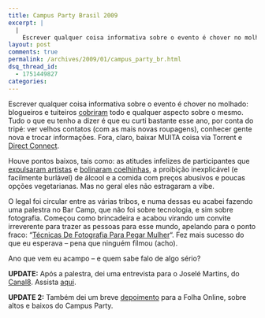 ```yaml
---
title: Campus Party Brasil 2009
excerpt: |
  |
    Escrever qualquer coisa informativa sobre o evento é chover no molhado: blogueiros e tuiteiros cobriram todo e qualquer aspecto sobre o mesmo. Tudo o que eu tenho a dizer é que eu curti bastante esse ano, por conta do tripé:...
layout: post
comments: true
permalink: /archives/2009/01/campus_party_br.html
dsq_thread_id:
  - 1751449827
categories:
---
```

Escrever qualquer coisa informativa sobre o evento é chover no molhado: blogueiros e tuiteiros [cobriram][1] todo e qualquer aspecto sobre o mesmo. Tudo o que eu tenho a dizer é que eu curti bastante esse ano, por conta do tripé: ver velhos contatos (com as mais novas roupagens), conhecer gente nova e trocar informações. Fora, claro, baixar MUITA coisa via Torrent e [Direct Connect][2].

Houve pontos baixos, tais como: as atitudes infelizes de participantes que [expulsaram artistas][3] e [bolinaram coelhinhas][4], a proibição inexplicável (e facilmente burlável) de álcool e a comida com preços abusivos e poucas opções vegetarianas. Mas no geral eles não estragaram a vibe.

O legal foi circular entre as várias tribos, e numa dessas eu acabei fazendo uma palestra no Bar Camp, que não foi sobre tecnologia, e sim sobre fotografia. Começou como brincadeira e acabou virando um convite irreverente para trazer as pessoas para esse mundo, apelando para o ponto fraco: &#8220;[Técnicas De Fotografia Para Pegar Mulher][5]&#8220;. Fez mais sucesso do que eu esperava &#8211; pena que ninguém filmou (acho).

Ano que vem eu acampo &#8211; e quem sabe falo de algo sério?

**UPDATE:** Após a palestra, dei uma entrevista para o Joselé Martins, do [Canal8][6]. Assista [aqui][7].

**UPDATE 2:** Também dei um breve [depoimento][8] para a Folha Online, sobre altos e baixos do Campus Party</b>.

 [1]: http://live.blogblogs.com.br/stream/cparty09
 [2]: http://pt.wikipedia.org/wiki/Direct_Connect
 [3]: http://www.suspensa.info/post/a-revolta-dos-nerds-pt-i
 [4]: http://www.flickr.com/photos/f_mafra/3223383570/in/set-72157612789060162/
 [5]: http://img104.imageshack.us/img104/4180/palestrachesterbi4.jpg
 [6]: http://canal8.com.br
 [7]: http://videolog.uol.com.br/video.php?id=405755
 [8]: http://www1.folha.uol.com.br/folha/informatica/ult124u494673.shtml